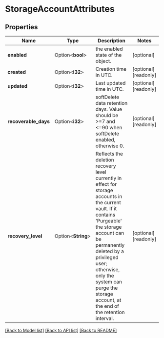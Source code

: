 # StorageAccountAttributes

## Properties

Name | Type | Description | Notes
------------ | ------------- | ------------- | -------------
**enabled** | Option<**bool**> | the enabled state of the object. | [optional]
**created** | Option<**i32**> | Creation time in UTC. | [optional][readonly]
**updated** | Option<**i32**> | Last updated time in UTC. | [optional][readonly]
**recoverable_days** | Option<**i32**> | softDelete data retention days. Value should be >=7 and <=90 when softDelete enabled, otherwise 0. | [optional][readonly]
**recovery_level** | Option<**String**> | Reflects the deletion recovery level currently in effect for storage accounts in the current vault. If it contains 'Purgeable' the storage account can be permanently deleted by a privileged user; otherwise, only the system can purge the storage account, at the end of the retention interval. | [optional][readonly]

[[Back to Model list]](../README.md#documentation-for-models) [[Back to API list]](../README.md#documentation-for-api-endpoints) [[Back to README]](../README.md)


